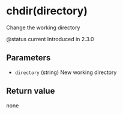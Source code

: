# chdir(directory)

Change the working directory

@status current Introduced in 2.3.0

## Parameters

* `directory` (string) New working directory

## Return value

none
